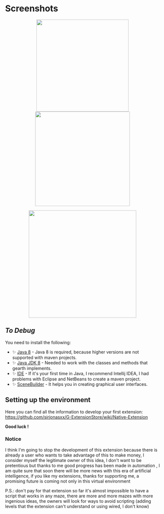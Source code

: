 # Screenshots
<p align="center">
   <img src="https://user-images.githubusercontent.com/22751572/174315662-de683f9c-8dbc-4230-9950-1e147423ad6f.png" width="300">
   <img src="https://user-images.githubusercontent.com/22751572/174315680-040ac210-bc0f-4c27-803b-8c3edfda0e3b.png" width="308">
<p>
<p align="center">
   <img src="https://user-images.githubusercontent.com/22751572/174315684-7f04bf9f-1f0a-455f-a4ba-120b2c23673b.png" width="350">
<p>

## _To Debug_

You need to install the following:

- ✨ [Java 8] - Java 8 is required, because higher versions are not supported with maven projects.
- ✨ [Java JDK 8] - Needed to work with the classes and methods that gearth implements.
- ✨ [IDE] - If it's your first time in Java, I recommend Intellij IDEA,
I had problems with Eclipse and NetBeans to create a maven project.
- ✨ [SceneBuilder] - It helps you in creating graphical user interfaces.

## Setting up the environment

Here you can find all the information to develop your first extension: https://github.com/sirjonasxx/G-ExtensionStore/wiki/Native-Extension

**Good luck !**

[//]: # (These are reference links used in the body of this note and get stripped out when the markdown processor does its job. There is no need to format nicely because it shouldn't be seen. Thanks SO - http://stackoverflow.com/questions/4823468/store-comments-in-markdown-syntax)

   [SceneBuilder]: <https://gluonhq.com/products/scene-builder/>
   [git-repo-url]: <https://github.com/joemccann/dillinger.git>
   [IDE]: <https://www.jetbrains.com/es-es/idea/download/#section=windows>
   [Java 8]: <https://www.java.com/es/download/ie_manual.jsp>
   [Java JDK 8]: <https://www.oracle.com/co/java/technologies/javase/javase8-archive-downloads.html>

### Notice
I think I'm going to stop the development of this extension because there is already a user who wants to take advantage of this to make money, I consider myself the legitimate owner of this idea, I don't want to be pretentious but thanks to me good progress has been made in automation , I am quite sure that soon there will be more news with this era of artificial intelligence, if you like my extensions, thanks for supporting me, a promising future is coming not only in this virtual environment

P.S.: don't pay for that extension so far it's almost impossible to have a script that works in any maze, there are more and more mazes with more ingenious ideas, the owners will look for ways to avoid scripting (adding levels that the extension can't understand or using wired, I don't know)
